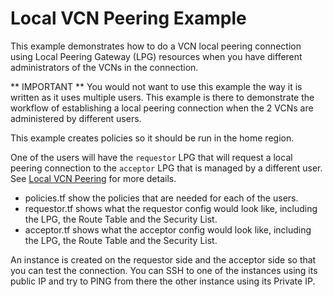 # Local VCN Peering Example

This example demonstrates how to do a VCN local peering connection using Local Peering Gateway (LPG) resources when you have different administrators of the VCNs in the connection.

** IMPORTANT **
You would not want to use this example the way it is written as it uses multiple users. This example is there to demonstrate the workflow of establishing a local peering connection when the 2 VCNs are administered by different users.

This example creates policies so it should be run in the home region.

One of the users will have the `requestor` LPG that will request a local peering connection to the `acceptor` LPG that is managed by a different user. See [Local VCN Peering](https://docs.us-phoenix-1.oraclecloud.com/Content/Network/Tasks/localVCNpeering.htm) for more details.

* policies.tf show the policies that are needed for each of the users.
* requestor.tf shows what the requestor config would look like, including the LPG, the Route Table and the Security List.
* acceptor.tf shows what the acceptor config would look like, including the LPG, the Route Table and the Security List.

An instance is created on the requestor side and the acceptor side so that you can test the connection. 
You can SSH to one of the instances using its public IP and try to PING from there the other instance using its Private IP.
